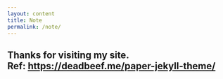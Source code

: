 ```yaml
---
layout: content
title: Note
permalink: /note/
---
```

Thanks for visiting my site.
<br>Ref: https://deadbeef.me/paper-jekyll-theme/
----

